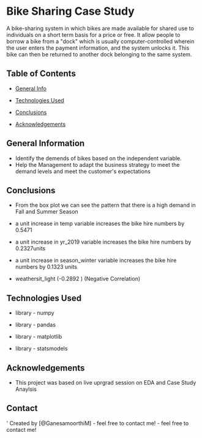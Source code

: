# Bike Sharing Case Study
A bike-sharing system in which bikes are made available for shared use to individuals on a short term basis for a price or free. It allow people to borrow a bike from a "dock" which is usually computer-controlled wherein the user enters the payment information, and the system unlocks it. This bike can then be returned to another dock belonging to the same system.





## Table of Contents

* [General Info](#general-information)
* [Technologies Used](#technologies-used)

* [Conclusions](#conclusions)

* [Acknowledgements](#acknowledgements)



<!-- You can include any other section that is pertinent to your problem -->


## General Information
 
- Identify the demends of bikes based on the independent variable.
- Help the Management to adapt the business strategy to meet the demand levels and meet the customer's expectations

## Conclusions

- From the box plot we can see the pattern that there is a high demand in Fall and Summer Season

- a unit increase in temp variable increases the bike hire numbers by 0.5471

- a unit increase in yr_2019 variable increases the bike hire numbers by 0.2327units

- a unit increase in season_winter variable increases the bike hire numbers by 0.1323 units
- weathersit_light    (-0.2892 ) (Negative Correlation)

<!-- You don't have to answer all the questions - just the ones relevant to your project. -->



## Technologies Used

- library - numpy

- library - pandas
- library - matplotlib
- library - statsmodels


<!-- As the libraries versions keep on changing, it is recommended to mention the version of library used in this project -->



## Acknowledgements

- This project was based on live uprgrad session on EDA and Case Study Anaylsis



## Contact
'
Created by [@GanesamoorthiM] - feel free to contact me! - feel free to contact me!


<!-- Optional -->
<!-- ## License -->
<!-- This project is open source and available under the [... License](). -->

<!-- You don't have to include all sections - just the one's relevant to your project -->